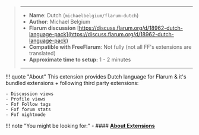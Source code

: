 > ---
> - **Name**: Dutch (`michaelbelgium/flarum-dutch`)
> - **Author**: Michael Belgium
> - **Flarum discussion** [https://discuss.flarum.org/d/18962-dutch-language-pack](https://discuss.flarum.org/d/18962-dutch-language-pack)
> - **Compatible with FreeFlarum**: Not fully (not all FF's extensions are translated)
> - **Approximate time to setup:** 1 - 2 minutes
>
> ---

!!! quote "About"
    This extension provides Dutch language for Flarum & it's bundled extensions + following third party extensions:
    
    - Discussion views
    - Profile views
    - Fof Follow tags
    - Fof forum stats
    - Fof nightmode

!!! note "You might be looking for:"
    - #### **[About Extensions](/docs/How-to/Extensions/About-Extensions/)**
